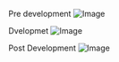 Pre development 
![Image](https://github.com/user-attachments/assets/2457aa9f-c8f3-46ae-bdb0-6947606a5c2a)

Dvelopmet 
![Image](https://github.com/user-attachments/assets/68538090-d9c5-468f-84ac-bb64a0f58369)

Post Development
![Image](https://github.com/user-attachments/assets/9c2398b5-ac57-4737-9ffa-cf8b41d2a382)
